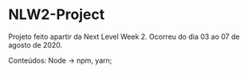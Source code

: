 # NLW2-Project
 Projeto feito apartir da Next Level Week 2. 
 Ocorreu do dia 03 ao 07 de agosto de 2020.

 Conteúdos:
    Node -> npm, yarn;
    
